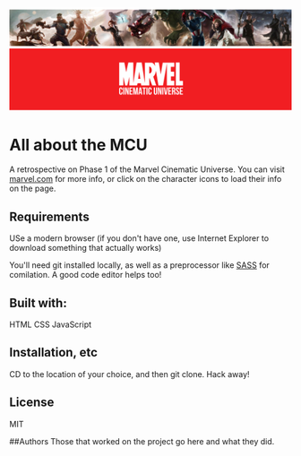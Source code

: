 ![Phase One of the MCU](marvel_banner.png "MCU Phase 1")

# All about the MCU
A retrospective on Phase 1 of the Marvel Cinematic Universe. You can visit [marvel.com](http://www.marvel.com/) for more info, or click on the character icons to load their info on the page.

## Requirements
USe a modern browser (if you don't have one, use Internet Explorer to download something that actually works)

You'll need git installed locally, as well as a preprocessor like [SASS](http://sass-lang.com/) for comilation. A good code editor helps too!

## Built with:
HTML
CSS
JavaScript

## Installation, etc
CD to the location of your choice, and then git clone. Hack away!

## License
MIT

##Authors
Those that worked on the project go here and what they did.


